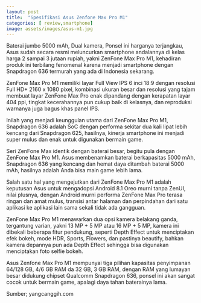 ```yaml
---
layout: post
title:  "Spesifikasi Asus Zenfone Max Pro M1"
categories: [ review,smartphone]
image: assets/images/asus-m1.jpg
---
```

Baterai jumbo 5000 mAh, Dual kamera, Ponsel ini harganya terjangkau, Asus sudah secara resmi meluncurkan smartphone andalannya di kelas harga 2 sampai 3 jutaan rupiah, yakni ZenFone Max Pro M1, kehadiran produk ini terbilang fenomenal karena menjadi smartphone dengan Snapdragon 636 termurah yang ada di Indonesia sekarang.

ZenFone Max Pro M1 memiliki layar Full View IPS 6 inci 18:9 dengan resolusi Full HD+ 2160 x 1080 pixel, kombinasi ukuran besar dan resolusi yang tajam membuat layar ZenFone Max Pro enak dipandang dengan kerapatan layar 404 ppi, tingkat kecerahannya pun cukup baik di kelasnya, dan reproduksi warnanya juga bagus khas panel IPS.

Inilah yang menjadi keunggulan utama dari ZenFone Max Pro M1, Snapdragon 636 adalah SoC dengan performa sekitar dua kali lipat lebih kencang dari Snapdragon 625, hasilnya, kinerja smartphone ini menjadi super mulus dan enak untuk digunakan bermain game.

Seri ZenFone Max identik dengan baterai besar, begitu pula dengan ZenFone Max Pro M1. Asus membenamkan baterai berkapasitas 5000 mAh, Snapdragon 636 yang kencang dan hemat daya ditambah baterai 5000 mAh, hasilnya adalah Anda bisa main game lebih lama.

Salah satu hal yang mengejutkan dari ZenFone Max Pro M1 adalah keputusan Asus untuk mengadopsi Android 8.1 Oreo murni tanpa ZenUI, nilai plusnya, dengan Android murni performa ZenFone Max Pro terasa ringan dan amat mulus, transisi antar halaman dan perpindahan dari satu aplikasi ke aplikasi lain sama sekali tidak ada gangguan.

ZenFone Max Pro M1 menawarkan dua opsi kamera belakang ganda, tergantung varian, yakni 13 MP + 5 MP atau 16 MP + 5 MP, kamera ini dibekali beberapa fitur pendukung, seperti Depth Effect untuk menciptakan efek bokeh, mode HDR, Sports, Flowers, dan pastinya beautify, bahkan kamera depannya pun ada Depth Effect sehingga bisa digunakan menciptakan foto selfie bokeh.

Asus Zenfone Max Pro M1 mempunyai tiga pilihan kapasitas penyimpanan 64/128 GB, 4/6 GB RAM da 32 GB, 3 GB RAM, dengan RAM yang lumayan besar didukung chipset Qualcomm Snapdragon 636, ponsel ini akan sangat cocok untuk bermain game, apalagi daya tahan baterainya lama.

Sumber; yangcanggih.com

